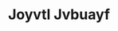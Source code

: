 ---
ee_id: '4415'
site: '1'
type: '2'
long_id: 2013-226 Joyvtl Jvbuayf
url: 2013-226-joyvtl-jvbuayf
title: Joyvtl Jvbuayf
year: '2013'
medium: Real audio file
commission:
add_credit: w/ OPN
dims:
pitch: Compressed the OPN track as real audio.&nbsp;
ps:
live_url:
related:
youtube:
imgs: opn-2013-x-digital-database-ih.jpg
subheading:
year2: '2013'
download:
add_credits:
related_code:
layout: things-i-made
---